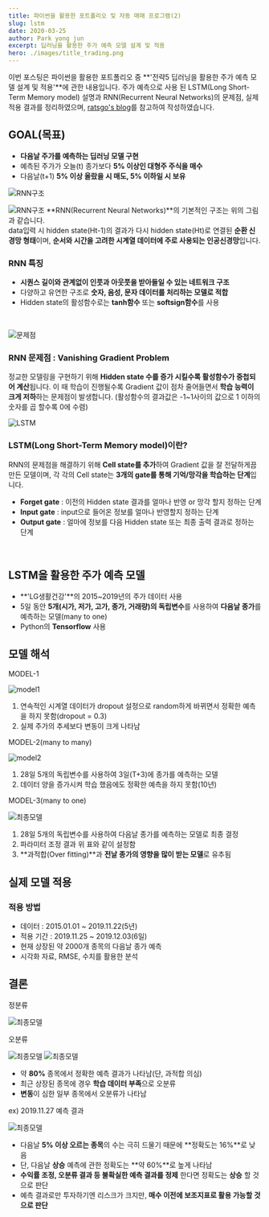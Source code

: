 ```yaml
---
title: 파이썬을 활용한 포트폴리오 및 자동 매매 프로그램(2)
slug: lstm
date: 2020-03-25
author: Park yong jun
excerpt: 딥러닝을 활용한 주가 예측 모델 설계 및 적용
hero: ./images/title_trading.png
---
```


이번 포스팅은 파이썬을 활용한 포트폴리오 중 **'전략5 딥러닝을 활용한 주가 예측 모델 설계 및 적용'**에 관한 내용입니다.
주가 예측으로 사용 된 LSTM(Long Short-Term Memory model) 설명과 RNN(Recurrent Neural Networks)의 문제점, 실제 적용 결과를 정리하였으며, [ratsgo's blog](https://ratsgo.github.io/natural%20language%20processing/2017/03/09/rnnlstm/)를 참고하여 작성하였습니다.

## GOAL(목표)
-	**다음날 주가를 예측하는 딥러닝 모델 구현**
-	예측된 주가가 오늘(t) 종가보다 **5% 이상인 대형주 주식을 매수**
-	다음날(t+1) **5% 이상 올랐을 시 매도, 5% 이하일 시 보유** 

![RNN구조](./images/3_1.png)

![RNN구조](./images/3_2.png)
**RNN(Recurrent Neural Networks)**의 기본적인 구조는 위의 그림과 같습니다.   
data입력 시 hidden state(Ht-1)의 결과가 다시 hidden state(Ht)로 연결된 **순환 신경망 형태**이며, **순서와 시간을 고려한 시계열 데이터에 주로 사용되는 인공신경망**입니다.
### RNN 특징 
- **시퀀스 길이와 관계없이 인풋과 아웃풋을 받아들일 수 있는 네트워크 구조**
- 다양하고 유연한 구조로 **숫자, 음성, 문자 데이터를 처리하는 모델로 적합**
- Hidden state의 활성함수로는 **tanh함수** 또는 **softsign함수**를 사용
<br/>

![문제점](./images/3_3.png)
### RNN 문제점 : Vanishing Gradient Problem
정교한 모델링을 구현하기 위해 **Hidden state 수를 증가 시킬수록 활성함수가 중첩되어 계산**됩니다.
이 때 학습이 진행될수록 Gradient 값이 점차 줄어들면서 **학습 능력이 크게 저하**하는 문제점이 발생합니다. 
(활성함수의 결과값은 -1~1사이의 값으로 1 이하의 숫자를 곱 할수록 0에 수렴)
<br/>

![LSTM](./images/4_1.png)
### LSTM(Long Short-Term Memory model)이란?
RNN의 문제점을 해결하기 위해 **Cell state를 추가**하여 Gradient 값을 잘 전달하게끔 만든 모델이며,
각 각의 Cell state는 **3개의 gate를 통해 기억/망각을 학습하는 단계**입니다.

- **Forget gate** : 이전의 Hidden state 결과를 얼마나 반영 or 망각 할지 정하는 단계
- **Input gate** : input으로 들어온 정보를 얼마나 반영할지 정하는 단계
- **Output gate** : 얼마에 정보를 다음 Hidden state 또는 최종 출력 결과로 정하는 단계 
<br/>

## LSTM을 활용한 주가 예측 모델
- **'LG생활건강'**의 2015~2019년의 주가 데이터 사용
- 5일 동안 **5개(시가, 저가, 고가, 종가, 거래량)의 독립변수**를 사용하여 **다음날 종가**를 예측하는 모델(many to one)
- Python의 **Tensorflow** 사용

<github url="https://github.com/yoojun003/stock_project/blob/master/Strategy5_lstm/example/LSTM_tensor_example.py" title="LSTM-sample-code is available on Github"/>

## 모델 해석

<figcaption>MODEL-1
</figcaption>

![model1](./images/pre_1.png)

1. 연속적인 시계열 데이터가 dropout 설정으로 random하게 바뀌면서 정확한 예측을 하지 못함(dropout = 0.3)
2. 실제 주가의 추세보다 변동이 크게 나타남

<figcaption>MODEL-2(many to many)
</figcaption>

![model2](./images/pre_2.png)

1. 28일 5개의 독립변수를 사용하여 3일(T+3)에 종가를 예측하는 모델
2. 데이터 양을 증가시켜 학습 했음에도 정확한 예측을 하지 못함(10년)

<figcaption>MODEL-3(many to one)
</figcaption>

![최종모델](./images/pre_3.png)

1. 28일 5개의 독립변수를 사용하여 다음날 종가를 예측하는 모델로 최종 결정 
2. 파라미터 조정 결과 위 표와 같이 설정함 
3. **과적합(Over fitting)**과 **전날 종가의 영향을 많이 받는 모델**로 유추됨

## 실제 모델 적용

### 적용 방법
- 데이터 : 2015.01.01 ~ 2019.11.22(5년)
- 적용 기간 : 2019.11.25 ~ 2019.12.03(6일)
- 현재 상장된 약 2000개 종목의 다음날 종가 예측
- 시각화 자료, RMSE, 수치를 활용한 분석

## 결론

<figcaption>정분류
</figcaption>

![최종모델](./images/pre_4.png)

<figcaption>오분류
</figcaption>

![최종모델](./images/pre_5.png)
![최종모델](./images/pre_6.png)

- 약 **80%** 종목에서 정확한 예측 결과가 나타남(단, 과적합 의심)
- 최근 상장된 종목에 경우 **학습 데이터 부족**으로 오분류
- **변동**이 심한 일부 종목에서 오분류가 나타남

<figcaption>ex) 2019.11.27 예측 결과
</figcaption>

![최종모델](./images/pre.png)

- 다음날 **5% 이상 오르는 종목**의 수는 극히 드물기 때문에 **정확도는 16%**로 낮음 
- 단, 다음날 **상승** 예측에 관한 정확도는 **약 60%**로 높게 나타남 
- **수익률 조정, 오분류 결과 등 불확실한 예측 결과를 정제** 한다면 정확도는 **상승** 할 것으로 판단
- 예측 결과로만 투자하기엔 리스크가 크지만, **매수 이전에 보조지표로 활용 가능할 것으로 판단**
